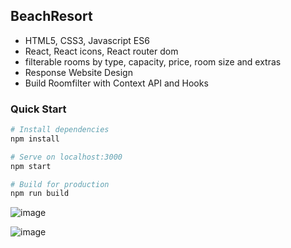 ## BeachResort
- HTML5, CSS3, Javascript ES6
- React, React icons, React router dom
- filterable rooms by type, capacity, price, room size and extras
- Response Website Design
- Build Roomfilter with Context API and Hooks
### Quick Start

```bash
# Install dependencies
npm install

# Serve on localhost:3000
npm start

# Build for production
npm run build
```
![image](https://github.com/Ccj82378/Beach-Resort/blob/master/%E9%A0%90%E8%A6%BD%E5%9C%961.png)

![image](https://github.com/Ccj82378/Beach-Resort/blob/master/%E9%A0%90%E8%A6%BD%E5%9C%962.png)